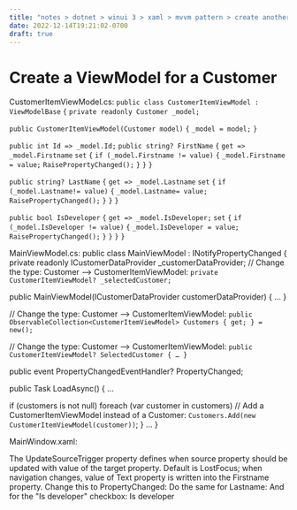 ```yaml
---
title: "notes > dotnet > winui 3 > xaml > mvvm pattern > create another viewmodel"
date: 2022-12-14T19:21:02-0700
draft: true
---
```

# Create a ViewModel for a Customer
CustomerItemViewModel.cs:
`public class CustomerItemViewModel : ViewModelBase`
`{`
`private readonly Customer _model;`

`public CustomerItemViewModel(Customer model)`
`{`
`_model = model;`
`}`

`public int Id => _model.Id;`
`public string? FirstName`
`{`
`get => _model.Firstname`
`set`
`{`
`if (_model.Firstname != value)`
`{`
`_model.Firstname = value;`
`RaisePropertyChanged();`
`}`
`}`
`}`

`public string? LastName`
`{`
`get => _model.Lastname`
`set`
`{`
`if (_model.Lastname!= value)`
`{`
`_model.Lastname= value;`
`RaisePropertyChanged();`
`}`
`}`
`}`

`public bool IsDeveloper`
`{`
`get => _model.IsDeveloper;`
`set`
`{`
`if (_model.IsDeveloper != value)`
`{`
`_model.IsDeveloper = value;`
`RaisePropertyChanged();`
`}`
`}`
`}`
`}`

MainViewModel.cs:
public class MainViewModel : INotifyPropertyChanged
{
private readonly ICustomerDataProvider _customerDataProvider;
// Change the type: Customer —> CustomerItemViewModel:
`private CustomerItemViewModel? _selectedCustomer;`

public MainViewModel(ICustomerDataProvider customerDataProvider) { … }

// Change the type: Customer —> CustomerItemViewModel:
`public ObservableCollection<CustomerItemViewModel> Customers { get; } = new();`

// Change the type: Customer —> CustomerItemViewModel:
`public CustomerItemViewModel? SelectedCustomer { … }`

public event PropertyChangedEventHandler? PropertyChanged;

public Task LoadAsync()
{
…

if (customers is not null)
foreach (var customer in customers)
// Add a CustomerItemViewModel instead of a Customer:
`Customers.Add(new CustomerItemViewModel(customer))`;
}
…
}

MainWindow.xaml:
<ListView Grid.Row="1" x:Name="customerListView"
ItemsSource="{Binding Customers, Mode=OneWay}"
SelectedItem="{Binding SelectedCustomer, Mode=TwoWay}"
DisplayMemberPath="FirstName"
ScrollViewer.HorizontalScrollMode="Enabled"
ScrollViewer.HorizontalScrollBarVisibility="Auto"/>

<!-- Customer detail --->
<StackPanel Grid.Row="1" Grid.Column="1" Margin="10">
The UpdateSourceTrigger property defines when source property should be updated with value of the target property.
Default is LostFocus; when navigation changes, value of Text property is written into the Firstname property.
Change this to PropertyChanged:
<TextBox Header="Firstname" Text="{Binding SelectedCustomer.FirstName, Mode=TwoWay, `UpdateSourceTrigger=PropertyChanged`}"/>
Do the same for Lastname:
<TextBox Header="Lastname"
Text="`{Binding SelectedCustomer.LastName, Mode=TwoWay, UpdateSourceTrigger=PropertyChanged}`",
Margin="0 10 0 0"/>
And for the "Is developer" checkbox:
<CheckBox Margin="0 20 0 0
IsChecked="`{Binding SelectedCustomer.IsDeveloper, Mode=TwoWay, UpdateSourceTrigger=PropertyChanged}`">
Is developer
</CheckBox>
</StackPanel>